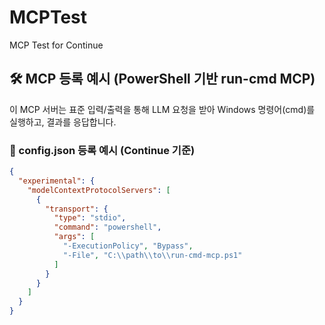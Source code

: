 # MCPTest
MCP Test for Continue

## 🛠 MCP 등록 예시 (PowerShell 기반 run-cmd MCP)

이 MCP 서버는 표준 입력/출력을 통해 LLM 요청을 받아 Windows 명령어(cmd)를 실행하고, 결과를 응답합니다.

### 📂 config.json 등록 예시 (Continue 기준)

```json
{
  "experimental": {
    "modelContextProtocolServers": [
      {
        "transport": {
          "type": "stdio",
          "command": "powershell",
          "args": [
            "-ExecutionPolicy", "Bypass",
            "-File", "C:\\path\\to\\run-cmd-mcp.ps1"
          ]
        }
      }
    ]
  }
}
